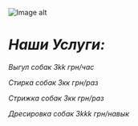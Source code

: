 ![Image alt](https://besplatka.ua/aws/76/07/59/20/ezhednevnye-vyplaty-vygul-sobak-photo-c895.jpeg)

# ***Наши Услуги:***

*Выгул собак*
*3kk грн/час*

*Стирка собак*
*3кк грн/раз*

*Стрижка собак*
*3кк грн/раз*

*Дресировка собак*
*3kkk грн/навык*
